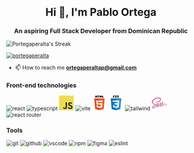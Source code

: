 <h1 align="center">Hi 👋, I'm Pablo Ortega</h1>
<h3 align="center">An aspiring Full Stack Developer from Dominican Republic</h3> 

![Portegaperalta's Streak](https://github-readme-streak-stats.herokuapp.com/?user=Portegaperalta&theme=dark&hide_border=false)

<p align="left"> <a href="https://github.com/ryo-ma/github-profile-trophy"><img src="https://github-profile-trophy.vercel.app/?username=portegaperalta" alt="portegaperalta" /></a> </p>

- 📫 How to reach me **ortegaperaltap@gmail.com**

<h3>Front-end technologies</h3>
<p align="left">
    <img src="https://www.vectorlogo.zone/logos/reactjs/reactjs-icon.svg" alt="react" width="40" height="40"/>
    <img src="https://www.vectorlogo.zone/logos/typescriptlang/typescriptlang-icon.svg" alt="typescript" width="40" height="40"/>
    <img src="https://raw.githubusercontent.com/devicons/devicon/master/icons/javascript/javascript-original.svg" alt="javascript" width="40" height="40"/>
    <img src="https://www.vectorlogo.zone/logos/vitejsdev/vitejsdev-icon.svg" alt="vite" width="40" height="40"/>
    <img src="https://raw.githubusercontent.com/devicons/devicon/master/icons/html5/html5-original-wordmark.svg" alt="html5" width="40" height="40"/>
    <img src="https://raw.githubusercontent.com/devicons/devicon/master/icons/css3/css3-original-wordmark.svg" alt="css3" width="40" height="40"/>
    <img src="https://www.vectorlogo.zone/logos/tailwindcss/tailwindcss-icon.svg" alt="tailwind" width="40" height="40"/>
    <img src="https://raw.githubusercontent.com/devicons/devicon/master/icons/sass/sass-original.svg" alt="sass" width="40" height="40"/>
    <img src="https://www.vectorlogo.zone/logos/reactrouter/reactrouter-ar21.svg" alt="react router" width="40" height="40"/>
 
</p>

<h3>Tools</h3>
<p align="left">
    <img src="https://www.vectorlogo.zone/logos/git-scm/git-scm-icon.svg" alt="git" width="40" height="40"/>
    <img src="https://www.vectorlogo.zone/logos/github/github-icon.svg" alt="github" width="40" height="40"/>
    <img src="https://www.vectorlogo.zone/logos/visualstudio_code/visualstudio_code-icon.svg" alt="vscode" width="40" height="40"/>
    <img src="https://www.vectorlogo.zone/logos/npmjs/npmjs-icon.svg" alt="npm" width="40" height="40"/>
    <img src="https://www.vectorlogo.zone/logos/figma/figma-icon.svg" alt="figma" width="40" height="40"/>
    <img src="https://www.vectorlogo.zone/logos/eslint/eslint-icon.svg" alt="eslint" width="40" height="40"/>
</p>

<!---
Portegaperalta/Portegaperalta is a ✨ special ✨ repository because its `README.md` (this file) appears on your GitHub profile.
You can click the Preview link to take a look at your changes.
--->
